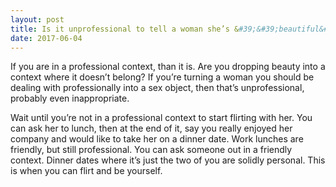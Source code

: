 ```yaml
---
layout: post
title: Is it unprofessional to tell a woman she’s &#39;&#39;beautiful&#39;&#39;?
date: 2017-06-04
---
```


<p>If you are in a professional context, than it is. Are you dropping beauty into a context where it doesn’t belong? If you’re turning a woman you should be dealing with professionally into a sex object, then that’s unprofessional, probably even inappropriate.</p><p>Wait until you’re not in a professional context to start flirting with her. You can ask her to lunch, then at the end of it, say you really enjoyed her company and would like to take her on a dinner date. Work lunches are friendly, but still professional. You can ask someone out in a friendly context. Dinner dates where it’s just the two of you are solidly personal. This is when you can flirt and be yourself.</p>

